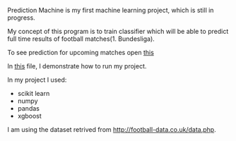 Prediction Machine is my first machine learning project, which is still in progress.

My concept of this program is to train classifier which will be able to predict full time results of football matches(1. Bundesliga). 


To see prediction for upcoming matches open [this](data/UpcomingBundesligaProbablity.csv)

In [this](run.ipynb) file, I demonstrate how to run my project.

In my project I used:
- scikit learn
- numpy
- pandas
- xgboost

I am using the dataset retrived from http://football-data.co.uk/data.php.
